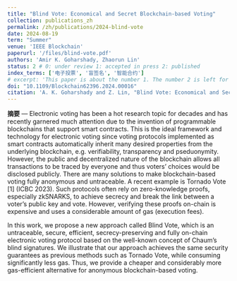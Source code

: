 ```yaml
---
title: "Blind Vote: Economical and Secret Blockchain-based Voting"
collection: publications_zh
permalink: /zh/publications/2024-blind-vote
date: 2024-08-19
term: "Summer"
venue: 'IEEE Blockchain'
paperurl: '/files/blind-vote.pdf'
authors: 'Amir K. Goharshady, Zhaorun Lin'
status: 2 # 0: under review 1: accepted in press 2: published
index_terms: ['电子投票', '盲签名', '智能合约']
# excerpt: 'This paper is about the number 1. The number 2 is left for future work.'
doi: "10.1109/Blockchain62396.2024.00016"
citation: 'A. K. Goharshady and Z. Lin, "Blind Vote: Economical and Secret Blockchain-Based Voting," in 7th IEEE International Conference on Blockchain (Blockchain), 2024, pp. 46-53.'
---
```

**摘要** — Electronic voting has been a hot research topic for decades and has recently garnered much attention due to the invention of programmable blockchains that support smart contracts. This is the ideal framework and technology for electronic voting since voting protocols implemented as smart contracts automatically inherit many desired properties from the underlying blockchain, e.g. verifiability, transparency and pseduonymity. However, the public and decentralized nature of the blockchain allows all transactions to be traced by everyone and thus voters’ choices would be disclosed publicly. There are many solutions to make blockchain-based voting fully anonymous and untraceable. A recent example is Tornado Vote [1] (ICBC 2023). Such protocols often rely on zero-knowledge proofs, especially zkSNARKS, to achieve secrecy and break the link between a voter’s public key and vote. However, verifying these proofs on-chain is expensive and uses a considerable amount of gas (execution fees).

In this work, we propose a new approach called Blind Vote, which is an untraceable, secure, efficient, secrecy-preserving and fully on-chain electronic voting protocol based on the well-known concept of Chaum’s blind signatures. We illustrate that our approach achieves the same security guarantees as previous methods such as Tornado Vote, while consuming significantly less gas. Thus, we provide a cheaper and considerably more gas-efficient alternative for anonymous blockchain-based voting.

<!-- {% if page.index_terms %}
  <code>索引词 — {{ page.index_terms | join: ', ' }}</code>
{% endif %} -->